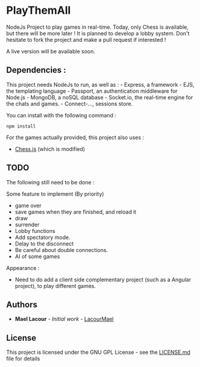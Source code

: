 # PlayThemAll

NodeJs Project to play games in real-time. Today, only Chess is available, but there will be more later !
It is planned to develop a lobby system. Don't hesitate to fork the project and make a pull request if interested !

A live version will be available soon.

## Dependencies :

This project needs NodeJs to run, as well as :
	- Express, a framework 
	- EJS, the templating language
	- Passport, an authentication middleware for Node.js
	- MongoDB, a noSQL database
	- Socket.io, the real-time engine for the chats and games.
	- Connect-..., sessions store.
	
You can install with the following command :
```
npm install
```

For the games actually provided, this project also uses :
- [Chess.js](https://github.com/jhlywa/chess.js) (which is modified)


## TODO

The following still need to be done :

Some feature to implement (By priority)
- game over
- save games when they are finished, and reload it
- draw
- surrender
- Lobby functions
- Add spectatory mode.
- Delay to the disconnect
- Be careful about double connections.
- AI of some games

Appearance : 
- Need to do add a client side complementary project (such as a Angular project), to play different games.



## Authors

* **Mael Lacour** - *Initial work* - [LacourMael](https://github.com/LacourMael)


## License

This project is licensed under the GNU GPL License - see the [LICENSE.md](LICENSE.md) file for details




